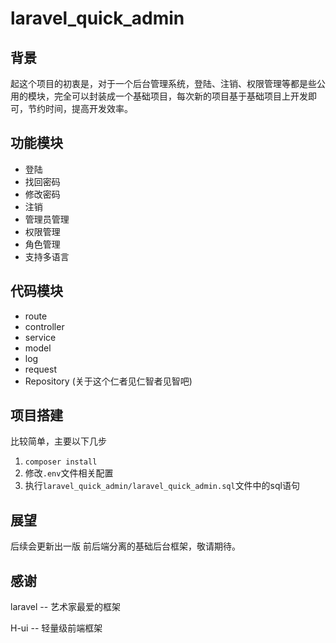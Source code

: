 # laravel_quick_admin

## 背景

起这个项目的初衷是，对于一个后台管理系统，登陆、注销、权限管理等都是些公用的模块，完全可以封装成一个基础项目，每次新的项目基于基础项目上开发即可，节约时间，提高开发效率。

## 功能模块

- 登陆
- 找回密码
- 修改密码
- 注销
- 管理员管理
- 权限管理
- 角色管理
- 支持多语言

## 代码模块

- route
- controller
- service
- model
- log
- request
- Repository  (关于这个仁者见仁智者见智吧)

## 项目搭建

比较简单，主要以下几步

1. `composer install`
2. 修改`.env`文件相关配置
3. 执行`laravel_quick_admin/laravel_quick_admin.sql`文件中的sql语句

## 展望

后续会更新出一版 前后端分离的基础后台框架，敬请期待。

## 感谢

laravel -- 艺术家最爱的框架

H-ui -- 轻量级前端框架

